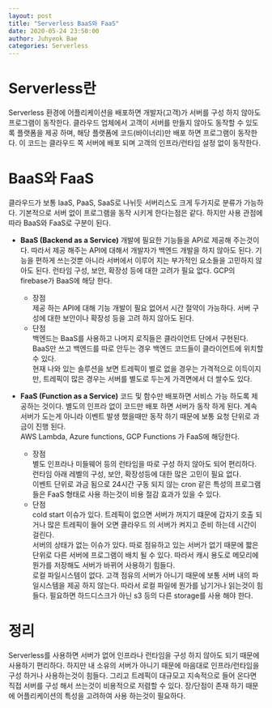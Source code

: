 ```yaml
---
layout: post
title: "Serverless BaaS와 FaaS"
date: 2020-05-24 23:50:00
author: Juhyeok Bae
categories: Serverless
---
```

# Serverless란
Serverless 환경에 어플리케이션을 배포하면 개발자(고객)가 서버를 구성 하지 않아도 프로그램이 동작한다. 클라우드 업체에서 고객이 서버를 만들지 않아도 동작할 수 있도록 플랫폼을 제공 하며, 해당 플랫폼에 코드(바이너리)만 배포 하면 프로그램이 동작한다. 이 코드는 클라우드 쪽 서버에 배포 되며 고객의 인프라/런타임 설정 없이 동작한다.

# BaaS와 FaaS
클라우드가 보통 IaaS, PaaS, SaaS로 나뉘듯 서버리스도 크게 두가지로 분류가 가능하다. 기본적으로 서버 없이 프로그램을 동작 시키게 한다는점은 같다. 하지만 사용 관점에 따라 BaaS와 FaaS로 구분이 된다.

- **BaaS (Backend as a Service)**
개발에 필요한 기능들을 API로 제공해 주는것이다. 따라서 제공 해주는 API에 대해서 개발자가 백엔드 개발을 하지 않아도 된다.
기능을 편하게 쓰는것뿐 아니라 서버에서 이루어 지는 부가적인 요소들을 고민하지 않아도 된다. 런타임 구성, 보안, 확장성 등에 대한 고려가 필요 없다. GCP의 firebase가 BaaS에 해당 한다.
  - 장점  
    제공 하는 API에 대해 기능 개발이 필요 없어서 시간 절약이 가능하다. 서버 구성에 대한 보안이나 확장성 등을 고려 하지 않아도 된다.
  - 단점  
    백엔드는 BaaS를 사용하고 나머지 로직들은 클라이언트 단에서 구현된다. BaaS만 쓰고 백엔드를 따로 안두는 경우 백엔드 코드들이 클라이언트에 위치할 수 있다.  
    현재 나와 있는 솔루션을 보면 트레픽이 별로 없을 경우는 가격적으로 이득이지만, 트레픽이 많은 경우는 서버를 별도로 두는게 가격면에서 더 쌀수도 있다.

- **FaaS (Function as a Service)**
코드 및 함수만 배포하면 서비스 가능 하도록 제공하는 것이다. 별도의 인프라 없이 코드만 배포 하면 서버가 동작 하게 된다. 계속 서버가 도는게 아니라 이벤트 발생 했을때만 동작 하기 때문에 보통 요청 단위로 과금이 진행 된다.  
AWS Lambda, Azure functions, GCP Functions 가 FaaS에 해당한다.
  - 장점  
    별도 인프라나 미들웨어 등의 런타임을 따로 구성 하지 않아도 되어 편리하다. 런타임 아래 레벨의 구성, 보안, 확장성등에 대한 많은 고민이 필요 없다.  
    이벤트 단위로 과금 됨으로 24시간 구동 되지 않는 cron 같은 특성의 프로그램들은 FaaS 형태로 사용 하는것이 비용 절감 효과가 있을 수 있다.
  - 단점  
    cold start 이슈가 있다. 트레픽이 없으면 서버가 꺼지기 떄문에 갑자기 호출 되거나 많은 트레픽이 들어 오면 클라우드 의 서버가 켜지고 준비 하는데 시간이 걸린다.  
    서버의 상태가 없는 이슈가 있다. 따로 점유하고 있는 서버가 없기 때문에 짧은 단위로 다른 서버에 프로그램이 배치 될 수 있다. 따라서 캐시 용도로 메모리에 뭔가를 저장해도 서버가 바뀌어 사용하기 힘들다.  
    로컬 파일시스템이 없다. 고객 점유의 서버가 아니기 때문에 보통 서버 내의 파일시스템을 제공 하지 않는다. 따라서 로컬 파일에 뭔가를 남기거나 읽는것이 힘들다. 필요하면 하드디스크가 아닌 s3 등의 다른 storage를 사용 해야 한다.

# 정리
Serverless를 사용하면 서버가 없어 인프라나 런타임을 구성 하지 않아도 되기 때문에 사용하기 편리하다. 하지만 내 소유의 서버가 아니기 때문에 마음대로 인프라/런타임을 구성 하거나 사용하는것이 힘들다. 그리고 트레픽이 대규모고 지속적으로 들어 온다면 직접 서버를 구성 해서 쓰는것이 비용적으로 저렴할 수 있다. 장/단점이 존재 하기 때문에 어플리케이션의 특성을 고려하여 사용 하는것이 필요하다.
